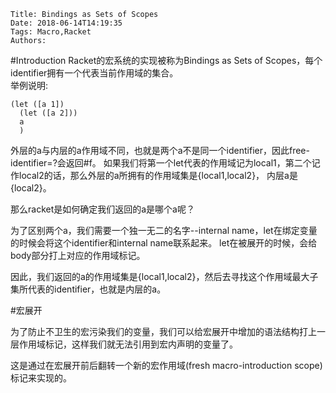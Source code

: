     Title: Bindings as Sets of Scopes
    Date: 2018-06-14T14:19:35
    Tags: Macro,Racket
    Authors: 
#Introduction
Racket的宏系统的实现被称为Bindings as Sets of Scopes，每个identifier拥有一个代表当前作用域的集合。  
举例说明: 

```
(let ([a 1])
  (let ([a 2]))
  a
  )
``` 
外层的a与内层的a作用域不同，也就是两个a不是同一个identifier，因此free-identifier=?会返回#f。 
如果我们将第一个let代表的作用域记为local1，第二个记作local2的话，那么外层的a所拥有的作用域集是{local1,local2}， 
内层a是{local2}。 

那么racket是如何确定我们返回的a是哪个a呢？ 

为了区别两个a，我们需要一个独一无二的名字--internal name，let在绑定变量的时候会将这个identifier和internal name联系起来。
let在被展开的时候，会给body部分打上对应的作用域标记。 

因此，我们返回的a的作用域集是{local1,local2}，然后去寻找这个作用域最大子集所代表的identifier，也就是内层的a。 

#宏展开

为了防止不卫生的宏污染我们的变量，我们可以给宏展开中增加的语法结构打上一层作用域标记，这样我们就无法引用到宏内声明的变量了。 

这是通过在宏展开前后翻转一个新的宏作用域(fresh macro-introduction scope)标记来实现的。 





